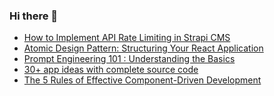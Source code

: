 ### Hi there 👋
<!-- daily.dev BOOKMARKS:START -->
- [How to Implement API Rate Limiting in Strapi CMS](https://app.daily.dev/posts/cymVUB8hH?utm_source=rss&utm_medium=bookmarks&utm_campaign=mBzS9yGu2kYgKY4tuhxYN)
- [Atomic Design Pattern: Structuring Your React Application](https://app.daily.dev/posts/zpEP7LJm2?utm_source=rss&utm_medium=bookmarks&utm_campaign=mBzS9yGu2kYgKY4tuhxYN)
- [Prompt Engineering 101 : Understanding the Basics](https://app.daily.dev/posts/3visL6DqZ?utm_source=rss&utm_medium=bookmarks&utm_campaign=mBzS9yGu2kYgKY4tuhxYN)
- [30+ app ideas with complete source code](https://app.daily.dev/posts/qdWRHaJeR?utm_source=rss&utm_medium=bookmarks&utm_campaign=mBzS9yGu2kYgKY4tuhxYN)
- [The 5 Rules of Effective Component-Driven Development](https://app.daily.dev/posts/db9UVUn1e?utm_source=rss&utm_medium=bookmarks&utm_campaign=mBzS9yGu2kYgKY4tuhxYN)
<!-- daily.dev BOOKMARKS:END -->
<!--
**nirmal-patel-s/nirmal-patel-s** is a ✨ _special_ ✨ repository because its `README.md` (this file) appears on your GitHub profile.

Here are some ideas to get you started:

- 🔭 I’m currently working on ...
- 🌱 I’m currently learning ...
- 👯 I’m looking to collaborate on ...
- 🤔 I’m looking for help with ...
- 💬 Ask me about ...
- 📫 How to reach me: ...
- 😄 Pronouns: ...
- ⚡ Fun fact: ...
-->

